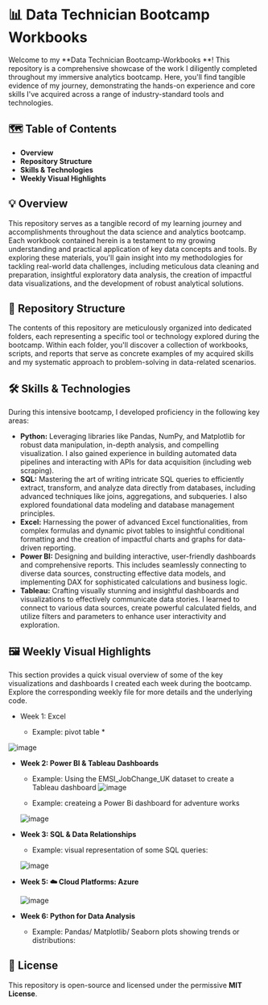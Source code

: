 
#  📊 Data Technician Bootcamp Workbooks 


Welcome to my **Data Technician Bootcamp-Workbooks **!  This repository is a comprehensive showcase of the work I diligently completed throughout my immersive analytics bootcamp. Here, you'll find tangible evidence of my journey, demonstrating the hands-on experience and core skills I've acquired across a range of industry-standard tools and technologies.


## 🗺️ Table of Contents

* **Overview**
* **Repository Structure**
* **Skills & Technologies**
* **Weekly Visual Highlights**



## 💡 Overview

This repository serves as a tangible record of my learning journey and accomplishments throughout the data science and analytics bootcamp. Each workbook contained herein is a testament to my growing understanding and practical application of key data concepts and tools. By exploring these materials, you'll gain insight into my methodologies for tackling real-world data challenges, including meticulous data cleaning and preparation, insightful exploratory data analysis, the creation of impactful data visualizations, and the development of robust analytical solutions.



## 📂 Repository Structure

The contents of this repository are meticulously organized into dedicated folders, each representing a specific tool or technology explored during the bootcamp. Within each folder, you'll discover a collection of workbooks, scripts, and reports that serve as concrete examples of my acquired skills and my systematic approach to problem-solving in data-related scenarios.





## 🛠️ Skills & Technologies

During this intensive bootcamp, I developed proficiency in the following key areas:

*  **Python:** Leveraging libraries like Pandas, NumPy, and Matplotlib for robust data manipulation, in-depth analysis, and compelling visualization. I also gained experience in building automated data pipelines and interacting with APIs for data acquisition (including web scraping).
* **SQL:** Mastering the art of writing intricate SQL queries to efficiently extract, transform, and analyze data directly from databases, including advanced techniques like joins, aggregations, and subqueries. I also explored foundational data modeling and database management principles.
* **Excel:** Harnessing the power of advanced Excel functionalities, from complex formulas and dynamic pivot tables to insightful conditional formatting and the creation of impactful charts and graphs for data-driven reporting.
* **Power BI:** Designing and building interactive, user-friendly dashboards and comprehensive reports. This includes seamlessly connecting to diverse data sources, constructing effective data models, and implementing DAX for sophisticated calculations and business logic.
* **Tableau:** Crafting visually stunning and insightful dashboards and visualizations to effectively communicate data stories. I learned to connect to various data sources, create powerful calculated fields, and utilize filters and parameters to enhance user interactivity and exploration.



## 🖼️ Weekly Visual Highlights

This section provides a quick visual overview of some of the key visualizations and dashboards I created each week during the bootcamp. Explore the corresponding weekly file for more details and the underlying code.

*  Week 1: Excel 
  
    * Example:  pivot table *
 
  
  ![image](https://github.com/user-attachments/assets/3cb72d01-0831-47ae-826b-242659ef733f)


* **Week 2: Power BI & Tableau Dashboards**

    * Example: Using the EMSI_JobChange_UK dataset to create a Tableau dashboard
      ![image](https://github.com/user-attachments/assets/f6a32d40-caf9-481e-8bb6-0b57f9faf97d)
      
    * Example: createing a Power Bi dashboard for adventure works
      
     ![image](https://github.com/user-attachments/assets/bc1e6e2f-828d-4319-ac7d-9637169fdde1)


* **Week 3: SQL & Data Relationships**
   * Example: visual representation of some SQL queries:
   
   ![image](https://github.com/user-attachments/assets/a84c61ef-5e6e-467e-a532-b958395822d0)




* **Week 5: ☁️ Cloud Platforms: Azure**

   ![image](https://github.com/user-attachments/assets/b75d6173-0d00-4949-9784-f66b2b8b82ad)


* **Week 6: Python for Data Analysis**
    * Example: Pandas/ Matplotlib/ Seaborn plots showing trends or distributions:
   





## 📄 License

This repository is open-source and licensed under the permissive **MIT License**. 






